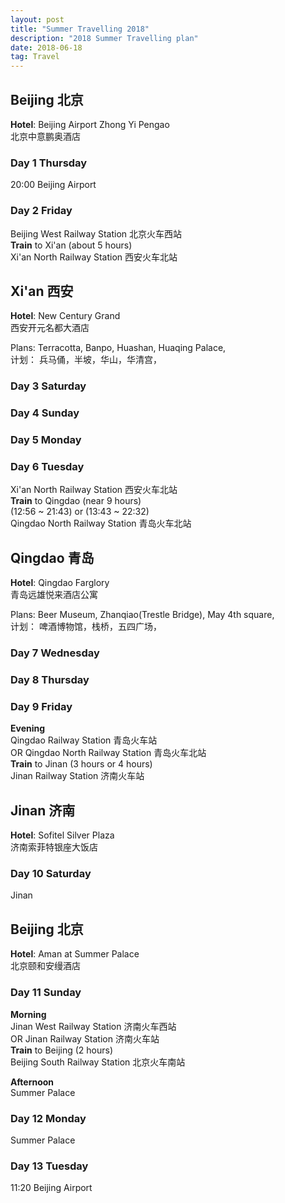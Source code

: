 ```yaml
---
layout: post
title: "Summer Travelling 2018"
description: "2018 Summer Travelling plan"
date: 2018-06-18
tag: Travel
---
```



## Beijing 北京

__Hotel__: Beijing Airport	Zhong Yi Pengao  
北京中意鹏奥酒店  

### Day 1	Thursday

20:00  Beijing Airport

### Day 2	Friday

Beijing West Railway Station 北京火车西站  
__Train__ to Xi'an (about 5 hours)  
Xi'an North Railway Station 西安火车北站  

## Xi'an 西安

__Hotel__: New Century Grand  
西安开元名都大酒店  

Plans: Terracotta, Banpo, Huashan, Huaqing Palace,  
计划： 兵马俑，半坡，华山，华清宫，  

### Day 3	Saturday

			

### Day 4	Sunday



### Day 5	Monday



### Day 6	Tuesday

Xi'an North Railway Station 西安火车北站  
__Train__ to Qingdao (near 9 hours)  
(12:56 ~ 21:43) or (13:43 ~ 22:32)  
Qingdao North Railway Station 青岛火车北站  

## Qingdao 青岛

__Hotel__: Qingdao Farglory  
青岛远雄悦来酒店公寓  

Plans: Beer Museum, Zhanqiao(Trestle Bridge), May 4th square,  
计划： 啤酒博物馆，栈桥，五四广场，  

### Day 7	Wednesday



### Day 8	Thursday



### Day 9	Friday



__Evening__  
Qingdao Railway Station 青岛火车站  
OR Qingdao North Railway Station 青岛火车北站  
__Train__ to Jinan (3 hours or 4 hours)  
Jinan Railway Station 济南火车站  

## Jinan 济南  

__Hotel__: Sofitel Silver Plaza  
济南索菲特银座大饭店

### Day 10	Saturday

Jinan

## Beijing 北京  

__Hotel__: Aman at Summer Palace  
北京颐和安缦酒店

### Day 11	Sunday

__Morning__  
Jinan West Railway Station 济南火车西站  
OR Jinan Railway Station 济南火车站  
__Train__ to Beijing (2 hours)  
Beijing South Railway Station 北京火车南站  

__Afternoon__  
Summer Palace	

### Day 12	Monday  

Summer Palace

### Day 13	Tuesday  

11:20	Beijing Airport	


